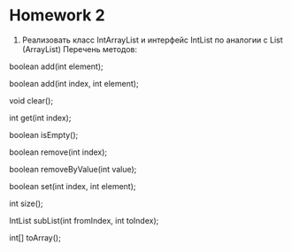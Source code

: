 # Homework 2

1) Реализовать класс IntArrayList и интерфейс IntList по аналогии с List<Integer> (ArrayList)
Перечень методов:


  boolean add(int element);

  boolean add(int index, int element);

  void clear();

  int get(int index);

  boolean isEmpty();

  boolean remove(int index);

  boolean removeByValue(int value);

  boolean set(int index, int element);

  int size();

  IntList subList(int fromIndex, int toIndex);

  int[] toArray();
